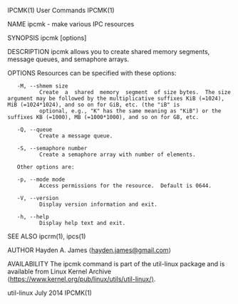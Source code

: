 IPCMK(1)                                                                                     User Commands                                                                                    IPCMK(1)

NAME
       ipcmk - make various IPC resources

SYNOPSIS
       ipcmk [options]

DESCRIPTION
       ipcmk allows you to create shared memory segments, message queues, and semaphore arrays.

OPTIONS
       Resources can be specified with these options:

       -M, --shmem size
              Create  a  shared  memory  segment  of size bytes.  The size argument may be followed by the multiplicative suffixes KiB (=1024), MiB (=1024*1024), and so on for GiB, etc. (the "iB" is
              optional, e.g., "K" has the same meaning as "KiB") or the suffixes KB (=1000), MB (=1000*1000), and so on for GB, etc.

       -Q, --queue
              Create a message queue.

       -S, --semaphore number
              Create a semaphore array with number of elements.

       Other options are:

       -p, --mode mode
              Access permissions for the resource.  Default is 0644.

       -V, --version
              Display version information and exit.

       -h, --help
              Display help text and exit.

SEE ALSO
       ipcrm(1), ipcs(1)

AUTHOR
       Hayden A. James ⟨hayden.james@gmail.com⟩

AVAILABILITY
       The ipcmk command is part of the util-linux package and is available from Linux Kernel Archive ⟨https://www.kernel.org/pub/linux/utils/util-linux/⟩.

util-linux                                                                                     July 2014                                                                                      IPCMK(1)
